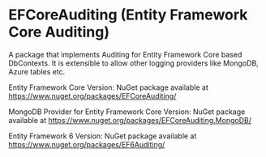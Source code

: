 # EFCoreAuditing (Entity Framework Core Auditing)
A package that implements Auditing for Entity Framework Core based DbContexts. It is extensible to allow other logging providers like MongoDB, Azure tables etc.

Entity Framework Core Version: NuGet package available at https://www.nuget.org/packages/EFCoreAuditing/

MongoDB Provider for Entity Framework Core Version: NuGet package available at https://www.nuget.org/packages/EFCoreAuditing.MongoDB/

Entity Framework 6 Version: NuGet package available at https://www.nuget.org/packages/EF6Auditing/
